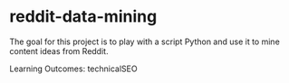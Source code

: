 # reddit-data-mining

The goal for this project is to play with a script Python and use it to mine content ideas from Reddit.

Learning Outcomes: technicalSEO

